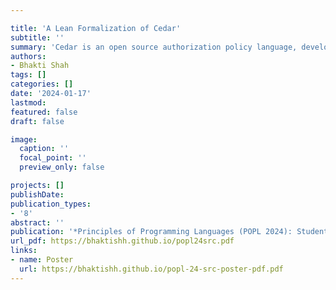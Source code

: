 ```yaml
---

title: 'A Lean Formalization of Cedar'
subtitle: ''
summary: 'Cedar is an open source authorization policy language, developed at Amazon Web Services. Cedar follows a process called _verification-guided development_: core components are built both in Rust (the production implementation), and in Lean (the formalized specification); the two implementations are checked for equivalence via _differential random testing_. Core properties are verified by the specification. This abstract details the Lean formalization of Cedar, the first **software verification** project of this scale using the Lean theorem prover.'
authors:
- Bhakti Shah
tags: []
categories: []
date: '2024-01-17'
lastmod: 
featured: false
draft: false

image:
  caption: ''
  focal_point: ''
  preview_only: false

projects: []
publishDate: 
publication_types:
- '8'
abstract: ''
publication: '*Principles of Programming Languages (POPL 2024): Student Research Competition* Poster'
url_pdf: https://bhaktishh.github.io/popl24src.pdf
links:
- name: Poster
  url: https://bhaktishh.github.io/popl-24-src-poster-pdf.pdf
---
```


<!-- {{< youtube ID >}} -->
<!-- COMMENT -->
